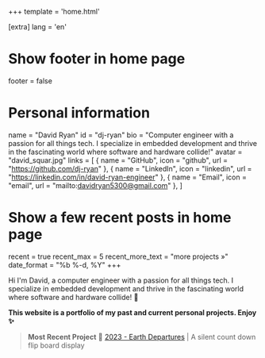 +++
template = 'home.html'

[extra]
lang = 'en'

# Show footer in home page
footer = false

# Personal information
name = "David Ryan"
id = "dj-ryan"
bio = "Computer engineer with a passion for all things tech. I specialize in embedded development and thrive in the fascinating world where software and hardware collide!"
avatar = "david_squar.jpg"
links = [
    { name = "GitHub", icon = "github", url = "https://github.com/dj-ryan" },
    { name = "LinkedIn", icon = "linkedin", url = "https://linkedin.com/in/david-ryan-engineer" },
    { name = "Email", icon = "email", url = "mailto:davidryan5300@gmail.com" },
]

# Show a few recent posts in home page
recent = true
recent_max = 5
recent_more_text = "more projects »"
date_format = "%b %-d, %Y"
+++

Hi I'm David,
a computer engineer with a passion for all things tech. I specialize in embedded development and thrive in the fascinating world where software and hardware collide! 🚀

**This website is a portfolio of my past and current personal projects. Enjoy ✨**

> **Most Recent Project**
> 🚧 [2023 - Earth Departures](/projects/2023-earth-departures/) | A silent count down flip board display